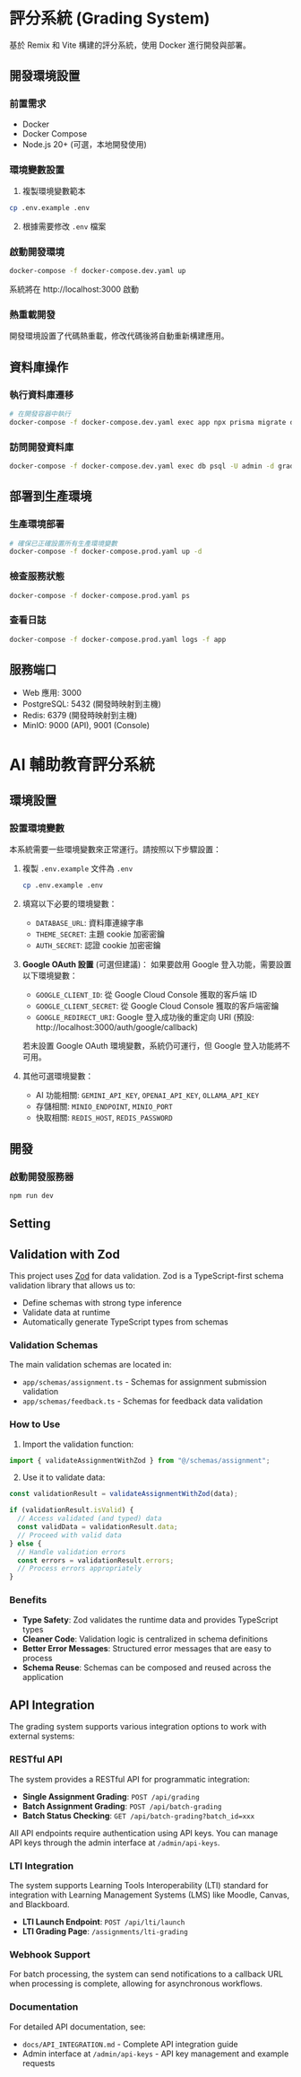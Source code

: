 # 評分系統 (Grading System)

基於 Remix 和 Vite 構建的評分系統，使用 Docker 進行開發與部署。

## 開發環境設置

### 前置需求
- Docker
- Docker Compose
- Node.js 20+ (可選，本地開發使用)

### 環境變數設置
1. 複製環境變數範本
```bash
cp .env.example .env
```

2. 根據需要修改 `.env` 檔案

### 啟動開發環境
```bash
docker-compose -f docker-compose.dev.yaml up
```

系統將在 http://localhost:3000 啟動

### 熱重載開發
開發環境設置了代碼熱重載，修改代碼後將自動重新構建應用。

## 資料庫操作

### 執行資料庫遷移
```bash
# 在開發容器中執行
docker-compose -f docker-compose.dev.yaml exec app npx prisma migrate dev
```

### 訪問開發資料庫
```bash
docker-compose -f docker-compose.dev.yaml exec db psql -U admin -d grading_db
```

## 部署到生產環境

### 生產環境部署
```bash
# 確保已正確設置所有生產環境變數
docker-compose -f docker-compose.prod.yaml up -d
```

### 檢查服務狀態
```bash
docker-compose -f docker-compose.prod.yaml ps
```

### 查看日誌
```bash
docker-compose -f docker-compose.prod.yaml logs -f app
```

## 服務端口

- Web 應用: 3000
- PostgreSQL: 5432 (開發時映射到主機)
- Redis: 6379 (開發時映射到主機)
- MinIO: 9000 (API), 9001 (Console)

# AI 輔助教育評分系統

## 環境設置

### 設置環境變數

本系統需要一些環境變數來正常運行。請按照以下步驟設置：

1. 複製 `.env.example` 文件為 `.env`
   ```bash
   cp .env.example .env
   ```

2. 填寫以下必要的環境變數：
   - `DATABASE_URL`: 資料庫連線字串
   - `THEME_SECRET`: 主題 cookie 加密密鑰
   - `AUTH_SECRET`: 認證 cookie 加密密鑰

3. **Google OAuth 設置** (可選但建議)：
   如果要啟用 Google 登入功能，需要設置以下環境變數：
   - `GOOGLE_CLIENT_ID`: 從 Google Cloud Console 獲取的客戶端 ID
   - `GOOGLE_CLIENT_SECRET`: 從 Google Cloud Console 獲取的客戶端密鑰
   - `GOOGLE_REDIRECT_URI`: Google 登入成功後的重定向 URI (預設: http://localhost:3000/auth/google/callback)

   若未設置 Google OAuth 環境變數，系統仍可運行，但 Google 登入功能將不可用。

4. 其他可選環境變數：
   - AI 功能相關: `GEMINI_API_KEY`, `OPENAI_API_KEY`, `OLLAMA_API_KEY`
   - 存儲相關: `MINIO_ENDPOINT`, `MINIO_PORT`
   - 快取相關: `REDIS_HOST`, `REDIS_PASSWORD`

## 開發

### 啟動開發服務器

```bash
npm run dev
```

## Setting

## Validation with Zod

This project uses [Zod](https://github.com/colinhacks/zod) for data validation. Zod is a TypeScript-first schema validation library that allows us to:

- Define schemas with strong type inference
- Validate data at runtime
- Automatically generate TypeScript types from schemas

### Validation Schemas

The main validation schemas are located in:

- `app/schemas/assignment.ts` - Schemas for assignment submission validation
- `app/schemas/feedback.ts` - Schemas for feedback data validation

### How to Use

1. Import the validation function:

```ts
import { validateAssignmentWithZod } from "@/schemas/assignment";
```

2. Use it to validate data:

```ts
const validationResult = validateAssignmentWithZod(data);

if (validationResult.isValid) {
  // Access validated (and typed) data
  const validData = validationResult.data;
  // Proceed with valid data
} else {
  // Handle validation errors
  const errors = validationResult.errors;
  // Process errors appropriately
}
```

### Benefits

- **Type Safety**: Zod validates the runtime data and provides TypeScript types
- **Cleaner Code**: Validation logic is centralized in schema definitions
- **Better Error Messages**: Structured error messages that are easy to process
- **Schema Reuse**: Schemas can be composed and reused across the application

## API Integration

The grading system supports various integration options to work with external systems:

### RESTful API

The system provides a RESTful API for programmatic integration:

- **Single Assignment Grading**: `POST /api/grading`
- **Batch Assignment Grading**: `POST /api/batch-grading`
- **Batch Status Checking**: `GET /api/batch-grading?batch_id=xxx`

All API endpoints require authentication using API keys. You can manage API keys through the admin interface at `/admin/api-keys`.

### LTI Integration

The system supports Learning Tools Interoperability (LTI) standard for integration with Learning Management Systems (LMS) like Moodle, Canvas, and Blackboard.

- **LTI Launch Endpoint**: `POST /api/lti/launch`
- **LTI Grading Page**: `/assignments/lti-grading`

### Webhook Support

For batch processing, the system can send notifications to a callback URL when processing is complete, allowing for asynchronous workflows.

### Documentation

For detailed API documentation, see:

- `docs/API_INTEGRATION.md` - Complete API integration guide
- Admin interface at `/admin/api-keys` - API key management and example requests